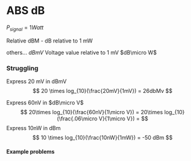 # ABS dB

$P_{signal} = 1 Watt$

Relative dBM - dB relative to 1 mW

others...
$dBmV$ Voltage value relative to 1 mV
$dB\micro W$

### Struggling
Express 20 mV in dBmV
$$
20 \times log_{10}(\frac{20mV}{1mV}) = 26dbMv
$$

Express 60nV in $dB\micro V$
$$
20\times log_{10}(\frac{60nV}{1\micro V}) = 20\times log_{10}(\frac{.06\micro V}{1\micro V}) = 
$$
Express 10nW in dBm
$$
10 \times log_{10}(\frac{10nW}{1mW}) = -50 dBm
$$
#### Example problems
##
